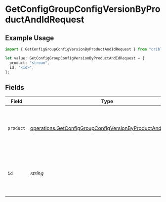 # GetConfigGroupConfigVersionByProductAndIdRequest

## Example Usage

```typescript
import { GetConfigGroupConfigVersionByProductAndIdRequest } from "cribl-control-plane/models/operations";

let value: GetConfigGroupConfigVersionByProductAndIdRequest = {
  product: "stream",
  id: "<id>",
};
```

## Fields

| Field                                                                                                                                      | Type                                                                                                                                       | Required                                                                                                                                   | Description                                                                                                                                |
| ------------------------------------------------------------------------------------------------------------------------------------------ | ------------------------------------------------------------------------------------------------------------------------------------------ | ------------------------------------------------------------------------------------------------------------------------------------------ | ------------------------------------------------------------------------------------------------------------------------------------------ |
| `product`                                                                                                                                  | [operations.GetConfigGroupConfigVersionByProductAndIdProduct](../../models/operations/getconfiggroupconfigversionbyproductandidproduct.md) | :heavy_check_mark:                                                                                                                         | Name of the Cribl product to get the Worker Groups or Edge Fleets for.                                                                     |
| `id`                                                                                                                                       | *string*                                                                                                                                   | :heavy_check_mark:                                                                                                                         | The <code>id</code> of the Worker Group or Edge Fleet to get the configuration version for.                                                |